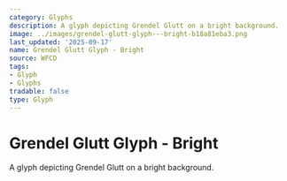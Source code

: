 ```yaml
---
category: Glyphs
description: A glyph depicting Grendel Glutt on a bright background.
image: ../images/grendel-glutt-glyph---bright-b18a81eba3.png
last_updated: '2025-09-17'
name: Grendel Glutt Glyph - Bright
source: WFCD
tags:
- Glyph
- Glyphs
tradable: false
type: Glyph
---
```


# Grendel Glutt Glyph - Bright

A glyph depicting Grendel Glutt on a bright background.

